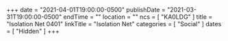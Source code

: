 +++
date = "2021-04-01T19:00:00-0500"
publishDate = "2021-03-31T19:00:00-0500"
endTime = ""
location = ""
ncs = [ "KA0LDG" ]
title = "Isolation Net 0401"
linkTitle = "Isolation Net"
categories = [ "Social" ]
dates = [ "Hidden" ]
+++
